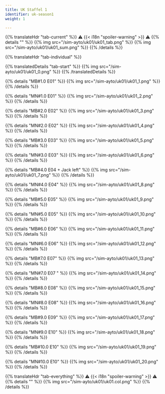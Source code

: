 ```yaml
---
title: UK Staffel 1
identifier: uk-season1
weight: 1

---
```


{{% translateHdr "tab-current" %}}
:warning: {{< i18n "spoiler-warning" >}} :warning:
{{% details "" %}}
{{% img src="/sim-ayto/uk01/uk01_tab.png" %}}
{{% img src="/sim-ayto/uk01/uk01_sum.png" %}}
{{% /details %}}

{{% translateHdr "tab-individual" %}}

{{% translatedDetails "tab-start" %}}
{{% img src="/sim-ayto/uk01/uk01_0.png" %}}
{{% /translatedDetails %}}

{{% details "MB#1.0 E01" %}}
{{% img src="/sim-ayto/uk01/uk01_1.png" %}}
{{% /details %}}

{{% details "MN#1.0 E01" %}}
{{% img src="/sim-ayto/uk01/uk01_2.png" %}}
{{% /details %}}

{{% details "MB#2.0 E02" %}}
{{% img src="/sim-ayto/uk01/uk01_3.png" %}}
{{% /details %}}

{{% details "MN#2.0 E02" %}}
{{% img src="/sim-ayto/uk01/uk01_4.png" %}}
{{% /details %}}

{{% details "MB#3.0 E03" %}}
{{% img src="/sim-ayto/uk01/uk01_5.png" %}}
{{% /details %}}

{{% details "MN#3.0 E03" %}}
{{% img src="/sim-ayto/uk01/uk01_6.png" %}}
{{% /details %}}

{{% details "MB#4.0 E04 + Jack left" %}}
{{% img src="/sim-ayto/uk01/uk01_7.png" %}}
{{% /details %}}

{{% details "MN#4.0 E04" %}}
{{% img src="/sim-ayto/uk01/uk01_8.png" %}}
{{% /details %}}

{{% details "MB#5.0 E05" %}}
{{% img src="/sim-ayto/uk01/uk01_9.png" %}}
{{% /details %}}

{{% details "MN#5.0 E05" %}}
{{% img src="/sim-ayto/uk01/uk01_10.png" %}}
{{% /details %}}

{{% details "MB#6.0 E06" %}}
{{% img src="/sim-ayto/uk01/uk01_11.png" %}}
{{% /details %}}

{{% details "MN#6.0 E06" %}}
{{% img src="/sim-ayto/uk01/uk01_12.png" %}}
{{% /details %}}

{{% details "MB#7.0 E07" %}}
{{% img src="/sim-ayto/uk01/uk01_13.png" %}}
{{% /details %}}

{{% details "MN#7.0 E07 " %}}
{{% img src="/sim-ayto/uk01/uk01_14.png" %}}
{{% /details %}}

{{% details "MB#8.0 E08" %}}
{{% img src="/sim-ayto/uk01/uk01_15.png" %}}
{{% /details %}}

{{% details "MN#8.0 E08" %}}
{{% img src="/sim-ayto/uk01/uk01_16.png" %}}
{{% /details %}}

{{% details "MB#9.0 E09" %}}
{{% img src="/sim-ayto/uk01/uk01_17.png" %}}
{{% /details %}}

{{% details "MN#9.0 E10" %}}
{{% img src="/sim-ayto/uk01/uk01_18.png" %}}
{{% /details %}}

{{% details "MB#10.0 E10" %}}
{{% img src="/sim-ayto/uk01/uk01_19.png" %}}
{{% /details %}}

{{% details "MN#10.0 E10" %}}
{{% img src="/sim-ayto/uk01/uk01_20.png" %}}
{{% /details %}}

{{% translateHdr "tab-everything" %}}
:warning: {{< i18n "spoiler-warning" >}} :warning:
{{% details "" %}}
{{% img src="/sim-ayto/uk01/uk01.col.png" %}}
{{% /details %}}
